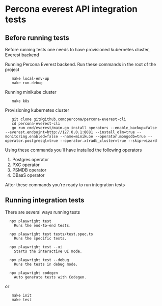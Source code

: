 # Percona everest API integration tests

## Before running tests

Before running tests one needs to have provisioned kubernetes cluster, Everest backend

Running Percona Everest backend. Run these commands in the root of the project

```
   make local-env-up
   make run-debug
```
Running minikube cluster

```
   make k8s
```
Provisioning kubernetes cluster

```
   git clone git@github.com:percona/percona-everest-cli
   cd percona-everest-cli
   go run cmd/everest/main.go install operators --enable_backup=false --everest.endpoint=http://127.0.0.1:8081 --install_olm=true --monitoring.enabled=false --name=minikube --operator.mongodb=true --operator.postgresql=true --operator.xtradb_cluster=true --skip-wizard
```
Using these commands you'll have installed the following operators

1. Postgres operator
2. PXC operator
3. PSMDB operator
4. DBaaS operator

After these commands you're ready to run integration tests

## Running integration tests
There are several ways running tests
```
  npx playwright test
    Runs the end-to-end tests.

  npx playwright test tests/test.spec.ts
    Runs the specific tests.

  npx playwright test --ui
    Starts the interactive UI mode.

  npx playwright test --debug
    Runs the tests in debug mode.

  npx playwright codegen
    Auto generate tests with Codegen.
```

or
```
   make init
   make test
```
